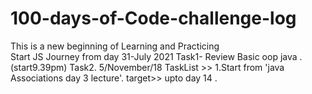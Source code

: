 # 100-days-of-Code-challenge-log
This is a new beginning of Learning and Practicing  
Start JS Journey from day
31-July 2021 
Task1- Review Basic oop java .(start9.39pm) 
Task2.
5/November/18
TaskList >> 1.Start from 'java Associations day 3 lecture'.
   target>>  upto day 14 .  


